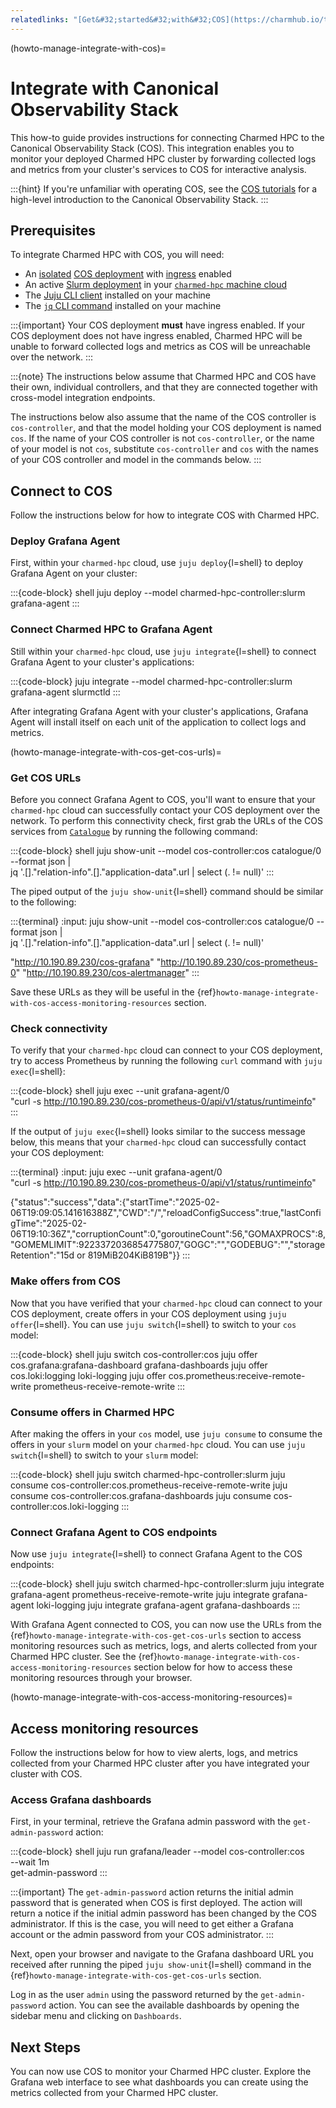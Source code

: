 ```yaml
---
relatedlinks: "[Get&#32;started&#32;with&#32;COS](https://charmhub.io/topics/canonical-observability-stack/tutorials/install-microk8s), [COS&#32;best&#32;practices](https://charmhub.io/topics/canonical-observability-stack/reference/best-practices)"
---
```


(howto-manage-integrate-with-cos)=
# Integrate with Canonical Observability Stack

This how-to guide provides instructions for connecting Charmed HPC to the
Canonical Observability Stack (COS). This integration enables you to monitor your
deployed Charmed HPC cluster by forwarding collected logs and metrics from
your cluster's services to COS for interactive analysis.

:::{hint}
If you're unfamiliar with operating COS, see the [COS tutorials](https://charmhub.io/topics/canonical-observability-stack/tutorials)
for a high-level introduction to the Canonical Observability Stack.
:::

## Prerequisites

To integrate Charmed HPC with COS, you will need:

* An [isolated](https://charmhub.io/topics/canonical-observability-stack/reference/best-practices#deploy-in-isolation) [COS deployment](https://charmhub.io/topics/canonical-observability-stack/tutorials/install-microk8s) with [ingress](https://charmhub.io/topics/canonical-observability-stack/explanation/ingress) enabled
* An active [Slurm deployment](#howto-getting-started-deploy-slurm) in your [`charmed-hpc` machine cloud](#howto-getting-started-initialize-machine-cloud)
* The [Juju CLI client](https://juju.is/docs/juju/install-and-manage-the-client) installed on your machine
* The [`jq` CLI command](https://jqlang.org/download/) installed on your machine

:::{important}
Your COS deployment __must__ have ingress enabled. If your COS deployment does not have
ingress enabled, Charmed HPC will be unable to forward collected logs and metrics as COS
will be unreachable over the network.
:::

:::{note}
The instructions below assume that Charmed HPC and COS have their own, individual controllers,
and that they are connected together with cross-model integration endpoints.

The instructions below also assume that the name of the COS controller is `cos-controller`, and
that the model holding your COS deployment is named `cos`. If the name of your COS controller is
not `cos-controller`, or the name of your model is not `cos`, substitute `cos-controller`
and `cos` with the names of your COS controller and model in the commands below.
:::

## Connect to COS

Follow the instructions below for how to integrate COS with Charmed HPC.

### Deploy Grafana Agent

First, within your `charmed-hpc` cloud, use `juju deploy`{l=shell} to deploy Grafana Agent
on your cluster:

:::{code-block} shell
juju deploy --model charmed-hpc-controller:slurm grafana-agent
:::

### Connect Charmed HPC to Grafana Agent

Still within your `charmed-hpc` cloud, use `juju integrate`{l=shell} to connect Grafana
Agent to your cluster's applications:

:::{code-block}
juju integrate --model charmed-hpc-controller:slurm grafana-agent slurmctld
:::

After integrating Grafana Agent with your cluster's applications, Grafana Agent will
install itself on each unit of the application to collect logs and metrics.

(howto-manage-integrate-with-cos-get-cos-urls)=
### Get COS URLs

Before you connect Grafana Agent to COS, you'll want to ensure that your `charmed-hpc` cloud
can successfully contact your COS deployment over the network. To perform this connectivity check,
first grab the URLs of the COS services from [`Catalogue`](https://charmhub.io/catalogue-k8s) by running the following command:

:::{code-block} shell
juju show-unit --model cos-controller:cos catalogue/0 --format json | \
  jq '.[]."relation-info".[]."application-data".url | select (. != null)'
:::

The piped output of the `juju show-unit`{l=shell} command should be similar to the following:

:::{terminal}
:input: juju show-unit --model cos-controller:cos catalogue/0 --format json | \
  jq '.[]."relation-info".[]."application-data".url | select (. != null)'

"http://10.190.89.230/cos-grafana"
"http://10.190.89.230/cos-prometheus-0"
"http://10.190.89.230/cos-alertmanager"
:::

Save these URLs as they will be useful in the
{ref}`howto-manage-integrate-with-cos-access-monitoring-resources` section.

### Check connectivity

To verify that your `charmed-hpc` cloud can connect to your COS deployment, try to access
Prometheus by running the following `curl` command with `juju exec`{l=shell}:

:::{code-block} shell
juju exec --unit grafana-agent/0 \
  "curl -s http://10.190.89.230/cos-prometheus-0/api/v1/status/runtimeinfo"
:::

If the output of `juju exec`{l=shell} looks similar to the success message below, this
means that your `charmed-hpc` cloud can successfully contact your COS deployment:

:::{terminal}
:input: juju exec --unit grafana-agent/0 \
  "curl -s http://10.190.89.230/cos-prometheus-0/api/v1/status/runtimeinfo"

{"status":"success","data":{"startTime":"2025-02-06T19:09:05.141616388Z","CWD":"/","reloadConfigSuccess":true,"lastConfigTime":"2025-02-06T19:10:36Z","corruptionCount":0,"goroutineCount":56,"GOMAXPROCS":8,"GOMEMLIMIT":9223372036854775807,"GOGC":"","GODEBUG":"","storageRetention":"15d or 819MiB204KiB819B"}}
:::

### Make offers from COS

Now that you have verified that your `charmed-hpc` cloud can connect to your COS deployment,
create offers in your COS deployment using `juju offer`{l=shell}. You can use `juju switch`{l=shell}
to switch to your `cos` model:

:::{code-block} shell
juju switch cos-controller:cos
juju offer cos.grafana:grafana-dashboard grafana-dashboards
juju offer cos.loki:logging loki-logging
juju offer cos.prometheus:receive-remote-write prometheus-receive-remote-write
:::

### Consume offers in Charmed HPC

After making the offers in your `cos` model, use `juju consume` to consume the offers
in your `slurm` model on your `charmed-hpc` cloud. You can use `juju switch`{l=shell}
to switch to your `slurm` model:

:::{code-block} shell
juju switch charmed-hpc-controller:slurm
juju consume cos-controller:cos.prometheus-receive-remote-write
juju consume cos-controller:cos.grafana-dashboards
juju consume cos-controller:cos.loki-logging
:::

### Connect Grafana Agent to COS endpoints

Now use `juju integrate`{l=shell} to connect Grafana Agent to the COS endpoints:

:::{code-block} shell
juju switch charmed-hpc-controller:slurm
juju integrate grafana-agent prometheus-receive-remote-write
juju integrate grafana-agent loki-logging
juju integrate grafana-agent grafana-dashboards
:::

With Grafana Agent connected to COS, you can now use the URLs from the
{ref}`howto-manage-integrate-with-cos-get-cos-urls` section to access monitoring resources
such as metrics, logs, and alerts collected from your Charmed HPC cluster. See the
{ref}`howto-manage-integrate-with-cos-access-monitoring-resources` section below for how to
access these monitoring resources through your browser.

(howto-manage-integrate-with-cos-access-monitoring-resources)=
## Access monitoring resources

Follow the instructions below for how to view alerts, logs, and metrics collected from
your Charmed HPC cluster after you have integrated your cluster with COS.

### Access Grafana dashboards

First, in your terminal, retrieve the Grafana admin password with the `get-admin-password` action:

:::{code-block} shell
juju run grafana/leader --model cos-controller:cos \
  --wait 1m \
  get-admin-password
:::

:::{important}
The `get-admin-password` action returns the initial admin password that is
generated when COS is first deployed. The action will return a notice if the
initial admin password has been changed by the COS administrator. If this is the
case, you will need to get either a Grafana account or the admin password from
your COS administrator.
:::

Next, open your browser and navigate to the Grafana dashboard URL you received after running
the piped `juju show-unit`{l=shell} command in the
{ref}`howto-manage-integrate-with-cos-get-cos-urls` section.

Log in as the user `admin` using the password returned by the `get-admin-password` action.
You can see the available dashboards by opening the sidebar menu and clicking on `Dashboards`.

## Next Steps

You can now use COS to monitor your Charmed HPC cluster. Explore the Grafana web interface
to see what dashboards you can create using the metrics collected from your
Charmed HPC cluster.
